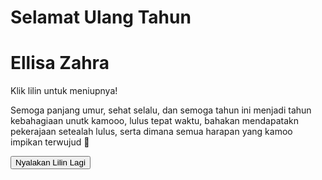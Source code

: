 <!DOCTYPE html>
<html lang="id">
<head>
    <meta charset="UTF-8">
    <meta name="viewport" content="width=device-width, initial-scale=1.0">
    <title>Selamat Ulang Tahun Ellisa</title>
    <link rel="stylesheet" href="hbd.css">
</head>
<body>
    <div class="background"></div>
    <div class="container">
        <h1>Selamat Ulang Tahun</h1>
        <h1>Ellisa Zahra</h1>
        <div class="cake">
            <div class="plate"></div>
            <div class="layer"></div>
            <div class="icing"></div>
            <div class="candle" id="candle">
                <div class="flame" id="flame"></div>
            </div>
        </div>
        <div class="message" id="message">
            <p>Klik lilin untuk meniupnya!</p>
        </div>
        <div class="wish-message" id="wish-message">
            <p>Semoga panjang umur, sehat selalu, dan semoga tahun ini menjadi tahun kebahagiaan unutk kamooo, lulus tepat waktu, bahakan mendapatakn pekerajaan setealah lulus, serta dimana semua harapan yang kamoo impikan terwujud 🎉</p>
        </div>
        <button id="reset-button">Nyalakan Lilin Lagi</button>
    </div>
    <div class="confetti-container" id="confetti-container"></div>
    <div class="balloon-container" id="balloon-container"></div>
    <audio id="birthday-song" src="birthday-song.mp3" loop></audio>
    <script src="hbd.js"></script>
</body>
</html>
